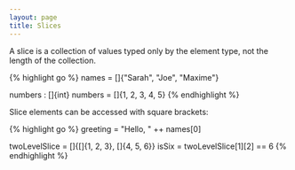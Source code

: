 ```yaml
---
layout: page
title: Slices
---
```


A slice is a collection of values typed only by the element type, not the
length of the collection.

{% highlight go %}
names = []{"Sarah", "Joe", "Maxime"}

numbers : []{int}
numbers = []{1, 2, 3, 4, 5}
{% endhighlight %}

Slice elements can be accessed with square brackets:

{% highlight go %}
greeting = "Hello, " ++ names[0]

twoLevelSlice = []{[]{1, 2, 3}, []{4, 5, 6}}
isSix = twoLevelSlice[1][2] == 6
{% endhighlight %}
